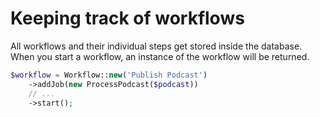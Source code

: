 # Keeping track of workflows

All workflows and their individual steps get stored inside the database. When you start a workflow, an instance of the workflow will be returned.

```php
$workflow = Workflow::new('Publish Podcast')
    ->addJob(new ProcessPodcast($podcast))
    // ...
    ->start();
```
